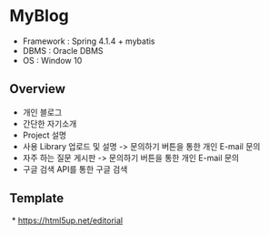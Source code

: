 # MyBlog
 * Framework : Spring 4.1.4 + mybatis
 * DBMS : Oracle DBMS
 * OS  : Window 10

## Overview
 * 개인 블로그
 * 간단한 자기소개
 * Project 설명
 * 사용 Library 업로드 및 설명 -> 문의하기 버튼을 통한 개인 E-mail 문의
 * 자주 하는 질문 게시판 -> 문의하기 버튼을 통한 개인 E-mail 문의
 * 구글 검색 API를 통한 구글 검색 

## Template
  * https://html5up.net/editorial
